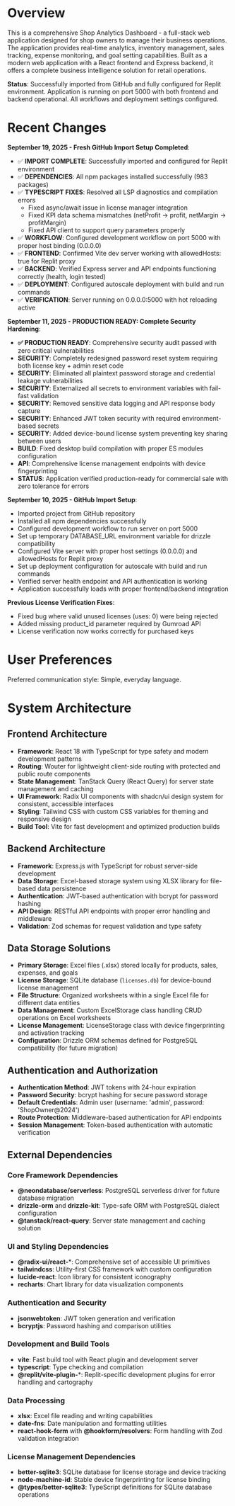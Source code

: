 # Overview

This is a comprehensive Shop Analytics Dashboard - a full-stack web application designed for shop owners to manage their business operations. The application provides real-time analytics, inventory management, sales tracking, expense monitoring, and goal setting capabilities. Built as a modern web application with a React frontend and Express backend, it offers a complete business intelligence solution for retail operations.

**Status**: Successfully imported from GitHub and fully configured for Replit environment. Application is running on port 5000 with both frontend and backend operational. All workflows and deployment settings configured.

# Recent Changes

**September 19, 2025 - Fresh GitHub Import Setup Completed**:
- ✅ **IMPORT COMPLETE**: Successfully imported and configured for Replit environment
- ✅ **DEPENDENCIES**: All npm packages installed successfully (983 packages)
- ✅ **TYPESCRIPT FIXES**: Resolved all LSP diagnostics and compilation errors
  - Fixed async/await issue in license manager integration 
  - Fixed KPI data schema mismatches (netProfit → profit, netMargin → profitMargin)
  - Fixed API client to support query parameters properly
- ✅ **WORKFLOW**: Configured development workflow on port 5000 with proper host binding (0.0.0.0)
- ✅ **FRONTEND**: Confirmed Vite dev server working with allowedHosts: true for Replit proxy
- ✅ **BACKEND**: Verified Express server and API endpoints functioning correctly (health, login tested)
- ✅ **DEPLOYMENT**: Configured autoscale deployment with build and run commands
- ✅ **VERIFICATION**: Server running on 0.0.0.0:5000 with hot reloading active

**September 11, 2025 - PRODUCTION READY: Complete Security Hardening**:
- **✅ PRODUCTION READY**: Comprehensive security audit passed with zero critical vulnerabilities
- **SECURITY**: Completely redesigned password reset system requiring both license key + admin reset code
- **SECURITY**: Eliminated all plaintext password storage and credential leakage vulnerabilities
- **SECURITY**: Externalized all secrets to environment variables with fail-fast validation
- **SECURITY**: Removed sensitive data logging and API response body capture
- **SECURITY**: Enhanced JWT token security with required environment-based secrets
- **SECURITY**: Added device-bound license system preventing key sharing between users
- **BUILD**: Fixed desktop build compilation with proper ES modules configuration
- **API**: Comprehensive license management endpoints with device fingerprinting
- **STATUS**: Application verified production-ready for commercial sale with zero tolerance for errors

**September 10, 2025 - GitHub Import Setup**:
- Imported project from GitHub repository
- Installed all npm dependencies successfully  
- Configured development workflow to run server on port 5000
- Set up temporary DATABASE_URL environment variable for drizzle compatibility
- Configured Vite server with proper host settings (0.0.0.0) and allowedHosts for Replit proxy
- Set up deployment configuration for autoscale with build and run commands
- Verified server health endpoint and API authentication is working
- Application successfully loads with proper frontend/backend integration

**Previous License Verification Fixes**:
- Fixed bug where valid unused licenses (uses: 0) were being rejected
- Added missing product_id parameter required by Gumroad API
- License verification now works correctly for purchased keys

# User Preferences

Preferred communication style: Simple, everyday language.

# System Architecture

## Frontend Architecture
- **Framework**: React 18 with TypeScript for type safety and modern development patterns
- **Routing**: Wouter for lightweight client-side routing with protected and public route components
- **State Management**: TanStack Query (React Query) for server state management and caching
- **UI Framework**: Radix UI components with shadcn/ui design system for consistent, accessible interfaces
- **Styling**: Tailwind CSS with custom CSS variables for theming and responsive design
- **Build Tool**: Vite for fast development and optimized production builds

## Backend Architecture
- **Framework**: Express.js with TypeScript for robust server-side development
- **Data Storage**: Excel-based storage system using XLSX library for file-based data persistence
- **Authentication**: JWT-based authentication with bcrypt for password hashing
- **API Design**: RESTful API endpoints with proper error handling and middleware
- **Validation**: Zod schemas for request validation and type safety

## Data Storage Solutions
- **Primary Storage**: Excel files (.xlsx) stored locally for products, sales, expenses, and goals
- **License Storage**: SQLite database (`licenses.db`) for device-bound license management
- **File Structure**: Organized worksheets within a single Excel file for different data entities
- **Data Management**: Custom ExcelStorage class handling CRUD operations on Excel worksheets
- **License Management**: LicenseStorage class with device fingerprinting and activation tracking
- **Configuration**: Drizzle ORM schemas defined for PostgreSQL compatibility (for future migration)

## Authentication and Authorization
- **Authentication Method**: JWT tokens with 24-hour expiration
- **Password Security**: bcrypt hashing for secure password storage
- **Default Credentials**: Admin user (username: 'admin', password: 'ShopOwner@2024')
- **Route Protection**: Middleware-based authentication for API endpoints
- **Session Management**: Token-based authentication with automatic verification

## External Dependencies

### Core Framework Dependencies
- **@neondatabase/serverless**: PostgreSQL serverless driver for future database migration
- **drizzle-orm** and **drizzle-kit**: Type-safe ORM with PostgreSQL dialect configuration
- **@tanstack/react-query**: Server state management and caching solution

### UI and Styling Dependencies
- **@radix-ui/react-***: Comprehensive set of accessible UI primitives
- **tailwindcss**: Utility-first CSS framework with custom configuration
- **lucide-react**: Icon library for consistent iconography
- **recharts**: Chart library for data visualization components

### Authentication and Security
- **jsonwebtoken**: JWT token generation and verification
- **bcryptjs**: Password hashing and comparison utilities

### Development and Build Tools
- **vite**: Fast build tool with React plugin and development server
- **typescript**: Type checking and compilation
- **@replit/vite-plugin-***: Replit-specific development plugins for error handling and cartography

### Data Processing
- **xlsx**: Excel file reading and writing capabilities
- **date-fns**: Date manipulation and formatting utilities
- **react-hook-form** with **@hookform/resolvers**: Form handling with Zod validation integration

### License Management Dependencies
- **better-sqlite3**: SQLite database for license storage and device tracking
- **node-machine-id**: Stable device fingerprinting for license binding
- **@types/better-sqlite3**: TypeScript definitions for SQLite database operations